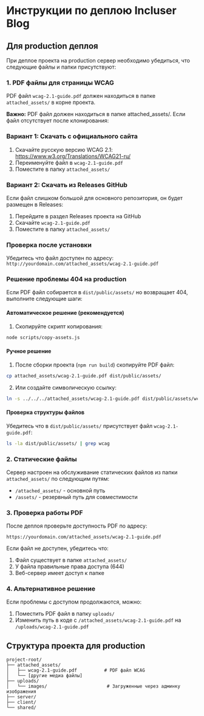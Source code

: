 # Инструкции по деплою Incluser Blog

## Для production деплоя

При деплое проекта на production сервер необходимо убедиться, что следующие файлы и папки присутствуют:

### 1. PDF файлы для страницы WCAG

PDF файл `wcag-2.1-guide.pdf` должен находиться в папке `attached_assets/` в корне проекта.

**Важно:** PDF файл должен находиться в папке attached_assets/. Если файл отсутствует после клонирования:

### Вариант 1: Скачать с официального сайта
1. Скачайте русскую версию WCAG 2.1: https://www.w3.org/Translations/WCAG21-ru/
2. Переименуйте файл в `wcag-2.1-guide.pdf`
3. Поместите в папку `attached_assets/`

### Вариант 2: Скачать из Releases GitHub
Если файл слишком большой для основного репозитория, он будет размещен в Releases:
1. Перейдите в раздел Releases проекта на GitHub
2. Скачайте `wcag-2.1-guide.pdf`
3. Поместите в папку `attached_assets/`

### Проверка после установки
Убедитесь что файл доступен по адресу: `http://yourdomain.com/attached_assets/wcag-2.1-guide.pdf`

### Решение проблемы 404 на production

Если PDF файл собирается в `dist/public/assets/` но возвращает 404, выполните следующие шаги:

#### Автоматическое решение (рекомендуется)
1. Скопируйте скрипт копирования:
```bash
node scripts/copy-assets.js
```

#### Ручное решение
1. После сборки проекта (`npm run build`) скопируйте PDF файл:
```bash
cp attached_assets/wcag-2.1-guide.pdf dist/public/assets/
```

2. Или создайте символическую ссылку:
```bash
ln -s ../../../attached_assets/wcag-2.1-guide.pdf dist/public/assets/wcag-2.1-guide.pdf
```

#### Проверка структуры файлов
Убедитесь что в `dist/public/assets/` присутствует файл `wcag-2.1-guide.pdf`:
```bash
ls -la dist/public/assets/ | grep wcag
```

### 2. Статические файлы

Сервер настроен на обслуживание статических файлов из папки `attached_assets/` по следующим путям:
- `/attached_assets/` - основной путь
- `/assets/` - резервный путь для совместимости

### 3. Проверка работы PDF

После деплоя проверьте доступность PDF по адресу:
```
https://yourdomain.com/attached_assets/wcag-2.1-guide.pdf
```

Если файл не доступен, убедитесь что:
1. Файл существует в папке `attached_assets/`
2. У файла правильные права доступа (644)
3. Веб-сервер имеет доступ к папке

### 4. Альтернативное решение

Если проблемы с доступом продолжаются, можно:
1. Поместить PDF файл в папку `uploads/`
2. Изменить путь в коде с `/attached_assets/wcag-2.1-guide.pdf` на `/uploads/wcag-2.1-guide.pdf`

## Структура проекта для production

```
project-root/
├── attached_assets/
│   ├── wcag-2.1-guide.pdf          # PDF файл WCAG
│   └── [другие медиа файлы]
├── uploads/
│   └── images/                      # Загруженные через админку изображения
├── server/
├── client/
└── shared/
```